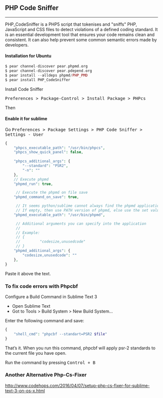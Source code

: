 
## PHP Code Sniffer

-----

PHP_CodeSniffer is a PHP5 script that tokenises and "sniffs" PHP, JavaScript and CSS files to detect violations of a defined coding standard. It is an essential development tool that ensures your code remains clean and consistent. It can also help prevent some common semantic errors made by developers.

#### Installation for Ubuntu


```php
$ pear channel-discover pear.phpmd.org
$ pear channel-discover pear.pdepend.org
$ pear install --alldeps phpmd/PHP_PMD
$ pear install PHP_CodeSniffer

```

Install Code Sniffer

<kbd>Preferences > Package-Control > Install Package > PHPcs</kbd>

Then

#### Enable it for sublime

Go <kbd>Preferences > Package Settings > PHP Code Sniffer > Settings - User</kbd>

```php
{
    "phpcs_executable_path": "/usr/bin/phpcs",
    "phpcs_show_quick_panel": false,
 
    "phpcs_additional_args": {
        "--standard": "PSR2",
        "-n": ""
    },
    // Execute phpmd
    "phpmd_run": true,

     // Execute the phpmd on file save
    "phpmd_command_on_save": true,

     // It seems python/sublime cannot always find the phpmd application
     // If empty, then use PATH version of phpmd, else use the set value
    "phpmd_executable_path": "/usr/bin/phpmd",

     // Additional arguments you can specify into the application
     //
     // Example:
     // {
     //         "codesize,unusedcode"
     // }
    "phpmd_additional_args": {
        "codesize,unusedcode": ""
    },
}
```

Paste it above the text.

### To fix code errors with Phpcbf

Configure a Build Command in Sublime Text 3

* Open Sublime Text
* Got to Tools > Build System > New Build System…

Enter the following command and save:

```php
{
    "shell_cmd": "phpcbf --standart=PSR2 $file"
}
```

That’s it. When you run this command, phpcbf will apply psr-2 standards to the current file you have open.

Run the command by pressing <kbd>Control + B</kbd>

### Another Alternative Php-Cs-Fixer

<a href="http://www.codehops.com/2016/04/07/setup-php-cs-fixer-for-sublime-text-3-on-os-x.html">http://www.codehops.com/2016/04/07/setup-php-cs-fixer-for-sublime-text-3-on-os-x.html</a>

